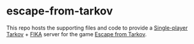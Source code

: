 # escape-from-tarkov

This repo hosts the supporting files and code to provide a [Single-player Tarkov](https://sp-tarkov.com/) + [FIKA](https://project-fika.gitbook.io/wiki) server for the game [Escape from Tarkov](https://www.escapefromtarkov.com/?lang=en).


